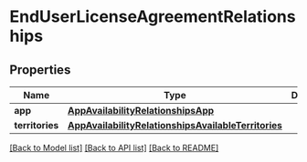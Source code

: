# EndUserLicenseAgreementRelationships

## Properties
Name | Type | Description | Notes
------------ | ------------- | ------------- | -------------
**app** | [**AppAvailabilityRelationshipsApp**](AppAvailabilityRelationshipsApp.md) |  | [optional] 
**territories** | [**AppAvailabilityRelationshipsAvailableTerritories**](AppAvailabilityRelationshipsAvailableTerritories.md) |  | [optional] 

[[Back to Model list]](../README.md#documentation-for-models) [[Back to API list]](../README.md#documentation-for-api-endpoints) [[Back to README]](../README.md)


